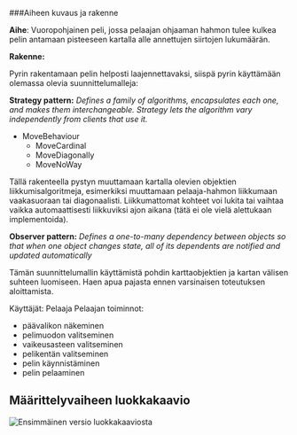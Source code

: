 
###Aiheen kuvaus ja rakenne

**Aihe**: Vuoropohjainen peli, jossa pelaajan ohjaaman hahmon tulee kulkea pelin antamaan pisteeseen kartalla alle annettujen siirtojen lukumäärän.

**Rakenne:**

Pyrin rakentamaan pelin helposti laajennettavaksi, siispä pyrin käyttämään olemassa olevia suunnittelumalleja:

**Strategy pattern:**
*Defines a family of algorithms, encapsulates each one, and makes them interchangeable. Strategy lets the algorithm vary independently from clients that use it.*
* MoveBehaviour
  * MoveCardinal
  * MoveDiagonally
  * MoveNoWay
  
Tällä rakenteella pystyn muuttamaan kartalla olevien objektien liikkumisalgoritmeja, esimerkiksi muuttamaan pelaaja-hahmon liikkumaan vaakasuoraan tai diagonaalisti. Liikkumattomat kohteet voi lukita tai vaihtaa vaikka automaattisesti liikkuviksi ajon aikana (tätä ei ole vielä alettukaan implementoida).

**Observer pattern:**
*Defines a one-to-many dependency between objects so that when one object changes state, all of its dependents are notified and updated automatically*

Tämän suunnittelumallin käyttämistä pohdin karttaobjektien ja kartan välisen suhteen luomiseen. Haen apua pajasta ennen varsinaisen toteutuksen aloittamista.

Käyttäjät: Pelaaja
Pelaajan toiminnot:
* päävalikon näkeminen
* pelimuodon valitseminen
* vaikeusasteen valitseminen
* pelikentän valitseminen
* pelin käynnistäminen
* pelin pelaaminen

## Määrittelyvaiheen luokkakaavio
![Ensimmäinen versio luokkakaaviosta](javaLabra-luokkakaavio.png "Luokkakaavio, ver 1.0.")
